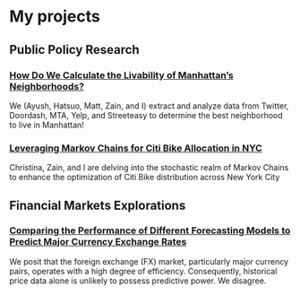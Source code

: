 # My projects

## Public Policy Research

### [How Do We Calculate the Livability of Manhattan’s Neighborhoods?](assets/project/DSIW/livelability.html)
We (Ayush, Hatsuo, Matt, Zain, and I) extract and analyze data from Twitter, Doordash, MTA, Yelp, and Streeteasy to determine the best neighborhood to live in Manhattan!


### [Leveraging Markov Chains for Citi Bike Allocation in NYC](assets/project/MUU-Project_Final.html)
Christina, Zain, and I are delving into the stochastic realm of Markov Chains to enhance the optimization of Citi Bike distribution across New York City

## Financial Markets Explorations

### [Comparing the Performance of Different Forecasting Models to Predict Major Currency Exchange Rates](assets/project/FX_to_html.html)
We posit that the foreign exchange (FX) market, particularly major currency pairs, operates with a high degree of efficiency. Consequently, historical price data alone is unlikely to possess predictive power. We disagree.
